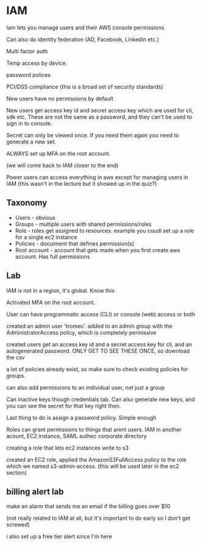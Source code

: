 # IAM

Iam lets you manage users and their AWS console permissions

Can also do identity federation (AD, Facebook, Linkedin etc.)

Multi factor auth

Temp access by device.

password polices

PCI/DSS compliance (this is a broad set of security standards)

New users have no permissions by default

New users get access key id and secret access key which are used for cli, sdk etc. These are not the same as a password, and they can't be used to sign in to console.

Secret can only be viewed once. If you need them again you need to generate a new set.

ALWAYS set up MFA on the root account.

(we will come back to IAM closer to the end)

Power users can access everything in aws except for managing users in IAM (this wasn't in the lecture but it showed up in the quiz?)

## Taxonomy

* Users - obvious
* Groups - multiple users with shared permissions/roles
* Role - roles get assigned to resources. example you coudl set up a role for a single ec2 instance
* Policies - docuiment that defines permission(s)
* Root account - account that gets made when you first create aws account. Has full permissions

## Lab

IAM is not in a region, it's global. Know this

Activated MFA on the root account.

User can have programmatic access (CLI) or console (web) access or both

created an admin user 'tromeo'. added to an admin group with the AdministratorAccess policy, which is completely permissive

created users get an access key id and a secret access key for cli, and an autogenerated password. ONLY GET TO SEE THESE ONCE, so download the csv

a lot of policies already exist, so make sure to check existing policies for groups.

can also add permissions to an individual user, not just a group

Can inactive keys though credentials tab. Can also generate new keys, and you can see the secret for that key right then.

Last thing to do is assign a password policy. Simple enough

Roles can grant permissions to things that arent users. IAM in another acount, EC2 instance, SAML authec corporate directory

creating a role that lets ec2 instances write to s3

created an EC2 role, applied the AmazonS3FullAccess policy to the role which we named s3-admin-access. (this will be used later in the ec2 section)

## billing alert lab

make an alarm that sends me an email if the billing goes over $10

(not really related to IAM at all, but it's important to do early so I don't get screwed)

i also set up a free tier alert since I'm here